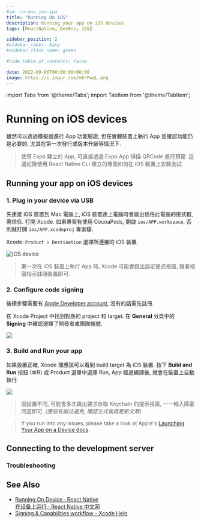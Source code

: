 ```yaml
---
#id: rn-env_ios-ipa
title: "Running On iOS"
description: Running your app on iOS devices
tags: [ReactNative, DevEnv, iOS]

sidebar_position: 2
#sidebar_label: Easy
#sidebar_class_name: green

#hide_table_of_contents: false

date: 2022-09-06T00:00:00+08:00
image: https://i.imgur.com/mErPwqL.png
---
```


import Tabs from '@theme/Tabs';
import TabItem from '@theme/TabItem';

Running on iOS devices
======================

雖然可以透過模擬器進行 App 功能驗證, 但在實體裝置上執行 App 並確認功能仍是必要的, 尤其在第一次發行或版本升級等情況下.

> 使用 Expo 建立的 App, 可直接透過 Expo App 掃描 QRCode 進行預覽. 
> 這邊紀錄使用 React Native CLI 建立的專案如何在 iOS 裝置上安裝測試.



Running your app on iOS devices
-------------------------------

### 1. Plug in your device via USB ###

先連接 iOS 裝置到 Mac 電腦上, iOS 裝置連上電腦時會跳出信任此電腦的提式框, 需信任.
打開 Xcode. 如果專案有使用 CocoaPods, 開啟 `ios/APP.workspace`, 否則就打開 `ios/APP.xcodeproj` 專案檔.

Xcode: `Product > Destination` 選擇所連接的 iOS 裝置.

![iOS device](https://lh3.googleusercontent.com/pw/AL9nZEWrnC2-hZekZyoIjmIZwXjWdkT9TSjJaxcl_RkiXrTzgKMLyLJ9p1-CZCSNrMGAP3KrFwLfAU0o4bh3-zehr-b-IFtno3LBRkaZPFLUudRt6-T8Gh3lnL0YzeAJ-vtq5qaA7qP-NBuoVNGuvhdRUWCvDg=w800-no?authuser=0)

> 第一次在 iOS 裝置上執行 App 時, Xcode 可能會跳出設定提式視窗, 跟著視窗指示註冊裝置即可.

### 2. Configure code signing ###

後續步驟需要有 [Apple Developer account](https://developer.apple.com/), 沒有的話需先註冊.

在 Xcode Project 中找到對應的 project 和 target. 
在 __General__ 分頁中的 __Signing__ 中確認選擇了開發者或團隊帳號.

![](https://lh3.googleusercontent.com/pw/AL9nZEVoJ-FiB5vAg-0_vlqYVkCQBEvdmVaNuO7G4-REdVPzIuIsDIXFWr67hJfP2DgLvLfY-PeYVdoRLQUyuPRNryreeg3R0jNZkbwjO5h9kQgfRsrcBPvSkOs_5Ml0QgHapOMDgJAGXIxp-9X5iY2V3zXU7w=w800-no?authuser=0)

### 3. Build and Run your app

如果設置正確, Xcode 理應該可以看到 build target 為 iOS 裝置.
按下 __Build and Run__ 按鈕 (⌘R) 或 Product 選單中選擇 Run, App 經過編譯後, 就會在裝置上自動執行.

![](https://lh3.googleusercontent.com/pw/AL9nZEXPYmejitTCJi7AiWGf3z4O1Z7aQlW1_ZEGO3SGYoOqZ41rEYHrd_HceCloZNea51UOqy5y0SOb9T_X1lFbQzPALNfWQcQvP_BlKanQ8gxrHbGDJhfpbNDysxXbTQhs2pNMjNMSjO_yGhpQAxCnndkDVg=w686-no?authuser=0)

> 因設置不同, 可能會多次跳出要求存取 Keychain 的提示視窗, 一一輸入障密同意即可.
> _(應該有辦法避免, 確認方式後再更新文章)_

> If you run into any issues, please take a look at Apple's [Launching Your App on a Device docs](https://help.apple.com/xcode/mac/current/#/dev60b6fbbc7).



Connecting to the development server
------------------------------------

### Troubleshooting ###






See Also
--------

-	[Running On Device · React Native](https://reactnative.dev/docs/running-on-device)  
	[在设备上运行 · React Native 中文网](https://reactnative.cn/docs/running-on-device)
-	[Signing & Capabilities workflow - Xcode Help](https://help.apple.com/xcode/mac/current/#/dev60b6fbbc7)

